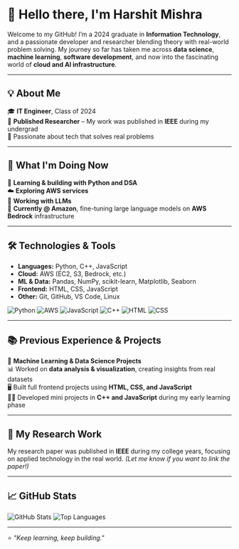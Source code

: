 # 👋 Hello there, I'm Harshit Mishra

Welcome to my GitHub! I’m a 2024 graduate in **Information Technology**, and a passionate developer and researcher blending theory with real-world problem solving. My journey so far has taken me across **data science**, **machine learning**, **software development**, and now into the fascinating world of **cloud and AI infrastructure**.

---

## 💡 About Me

🎓 **IT Engineer**, Class of 2024  
🔬 **Published Researcher** – My work was published in **IEEE** during my undergrad  
🧠 Passionate about tech that solves real problems  

---

## 🚀 What I'm Doing Now

🌱 **Learning & building with Python and DSA**  
☁️ **Exploring AWS services**  
🧠 **Working with LLMs**  
🏢 **Currently @ Amazon**, fine-tuning large language models on **AWS Bedrock** infrastructure

---

## 🛠️ Technologies & Tools

- **Languages:** Python, C++, JavaScript  
- **Cloud:** AWS (EC2, S3, Bedrock, etc.)  
- **ML & Data:** Pandas, NumPy, scikit-learn, Matplotlib, Seaborn  
- **Frontend:** HTML, CSS, JavaScript  
- **Other:** Git, GitHub, VS Code, Linux  

![Python](https://img.shields.io/badge/Python-3670A0?style=for-the-badge&logo=python&logoColor=ffdd54)
![AWS](https://img.shields.io/badge/AWS-232F3E?style=for-the-badge&logo=amazon-aws&logoColor=white)
![JavaScript](https://img.shields.io/badge/JavaScript-yellow?style=for-the-badge&logo=javascript&logoColor=black)
![C++](https://img.shields.io/badge/C++-00599C?style=for-the-badge&logo=c%2B%2B&logoColor=white)
![HTML](https://img.shields.io/badge/HTML-E34F26?style=for-the-badge&logo=html5&logoColor=white)
![CSS](https://img.shields.io/badge/CSS-1572B6?style=for-the-badge&logo=css3&logoColor=white)

---

## 📚 Previous Experience & Projects

🔬 **Machine Learning & Data Science Projects**  
📊 Worked on **data analysis & visualization**, creating insights from real datasets  
🖥️ Built full frontend projects using **HTML, CSS, and JavaScript**  
👨‍💻 Developed mini projects in **C++ and JavaScript** during my early learning phase  

---

## 📝 My Research Work

My research paper was published in **IEEE** during my college years, focusing on applied technology in the real world. *(Let me know if you want to link the paper!)*

---

## 📈 GitHub Stats

![GitHub Stats](https://github-readme-stats.vercel.app/api?username=harshit-mishra&show_icons=true&theme=github_dark&hide=prs)
![Top Languages](https://github-readme-stats.vercel.app/api/top-langs/?username=harshit-mishra&layout=compact&theme=github_dark)


---

⭐️ *"Keep learning, keep building."*
